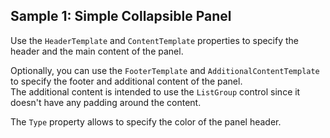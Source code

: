 ## Sample 1: Simple Collapsible Panel

Use the `HeaderTemplate` and `ContentTemplate` properties to specify the header and the main content of the panel.

Optionally, you can use the `FooterTemplate` and `AdditionalContentTemplate` to specify the footer and additional content of the panel.  
The additional content is intended to use the `ListGroup` control since it doesn't have any padding around the content.

The `Type` property allows to specify the color of the panel header.